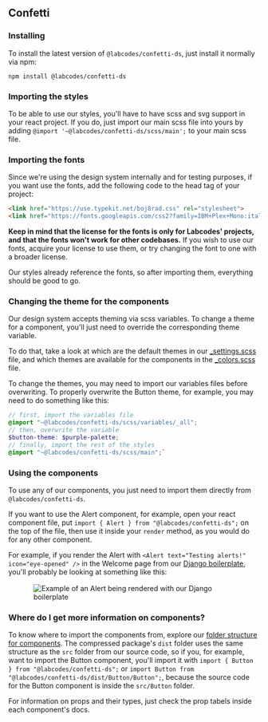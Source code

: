 ## Confetti

### Installing

To install the latest version of `@labcodes/confetti-ds`, just install it normally via npm:

`npm install @labcodes/confetti-ds`

### Importing the styles

To be able to use our styles, you'll have to have scss and svg support in your react project. If you do, just import our main scss file into yours by adding `@import '~@labcodes/confetti-ds/scss/main';` to your main scss file.

### Importing the fonts

Since we're using the design system internally and for testing purposes, if you want use the fonts, add the following code to the head tag of your project:

```html
<link href="https://use.typekit.net/boj8rad.css" rel="stylesheet">
<link href="https://fonts.googleapis.com/css2?family=IBM+Plex+Mono:ital,wght@0,500;0,600;1,500;1,600&amp;display=swap" rel="stylesheet">
```

**Keep in mind that the license for the fonts is only for Labcodes' projects, and that the fonts won't work for other codebases.** If you wish to use our fonts, acquire your license to use them, or try changing the font to one with a broader license.

Our styles already reference the fonts, so after importing them, everything should be good to go.

### Changing the theme for the components

Our design system accepts theming via scss variables. To change a theme for a component, you'll just need to override the corresponding theme variable.

To do that, take a look at which are the default themes in our [_settings.scss](https://github.com/labcodes/confetti-ds/blob/main/scss/variables/_settings.scss) file, and which themes are available for the components in the [_colors.scss](https://github.com/labcodes/confetti-ds/blob/main/scss/variables/_colors.scss) file.

To change the themes, you may need to import our variables files before overwriting. To properly overwrite the Button theme, for example, you may need to do something like this:

```scss
// first, import the variables file
@import "~@labcodes/confetti-ds/scss/variables/_all";
// then, overwrite the variable
$button-theme: $purple-palette;
// finally, import the rest of the styles
@import "~@labcodes/confetti-ds/scss/main";`
```

### Using the components

To use any of our components, you just need to import them directly from `@labcodes/confetti-ds`.

If you want to use the Alert component, for example, open your react component file, put `import { Alert } from "@labcodes/confetti-ds";` on the top of the file, then use it inside your `render` method, as you would do for any other component.

For example, if you render the Alert with `<Alert text="Testing alerts!" icon="eye-opened" />` in the Welcome page from our [Django boilerplate](https://github.com/labcodes/django-react-webpack/), you'll probably be looking at something like this:

<div style="max-width: 80%; margin: 1rem auto;">

![Example of an Alert being rendered with our Django boilerplate](../.storybook/static/docs/getting-started/alerts-on-outside-project.jpg)

</div>

### Where do I get more information on components?

To know where to import the components from, explore our [folder structure for components](https://github.com/labcodes/confetti-ds/tree/main/src). The compressed package's `dist` folder uses the same structure as the `src` folder from our source code, so if you, for example, want to import the Button component, you'll import it with `import { Button } from "@labcodes/confetti-ds";` or `import Button from "@labcodes/confetti-ds/dist/Button/Button";`, because the source code for the Button component is inside the `src/Button` folder.

For information on props and their types, just check the prop tabels inside each component's docs.

